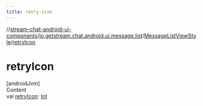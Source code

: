 ```yaml
---
title: retry-icon
---
```

//[stream-chat-android-ui-components](../../../index.md)/[io.getstream.chat.android.ui.message.list](../index.md)/[MessageListViewStyle](index.md)/[retryIcon](retryIcon.md)



# retryIcon  
[androidJvm]  
Content  
val [retryIcon](retryIcon.md): [Int](https://kotlinlang.org/api/latest/jvm/stdlib/kotlin/-int/index.html)  



